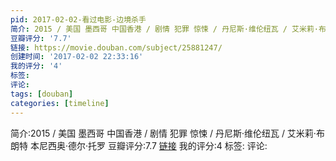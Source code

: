 ```yaml
---
pid: 2017-02-02-看过电影-边境杀手
简介: 2015 / 美国 墨西哥 中国香港 / 剧情 犯罪 惊悚 / 丹尼斯·维伦纽瓦 / 艾米莉·布朗特 本尼西奥·德尔·托罗
豆瓣评分: '7.7'
链接: https://movie.douban.com/subject/25881247/
创建时间: '2017-02-02 22:33:16'
我的评分: '4'
标签:
评论:
tags: [douban]
categories: [timeline]
---
```

简介:2015 / 美国 墨西哥 中国香港 / 剧情 犯罪 惊悚 / 丹尼斯·维伦纽瓦 / 艾米莉·布朗特 本尼西奥·德尔·托罗
豆瓣评分:7.7
[链接](https://movie.douban.com/subject/25881247/)
我的评分:4
标签:
评论:
